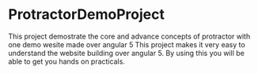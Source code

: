 # ProtractorDemoProject
This project demostrate the core and advance concepts of protractor with one demo wesite made over angular 5
This project makes it very easy to understand the website building over angular 5.
By using this you will be able to get you hands on practicals.
